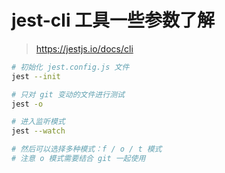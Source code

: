 

# jest-cli 工具一些参数了解

> https://jestjs.io/docs/cli

```bash
# 初始化 jest.config.js 文件
jest --init

# 只对 git 变动的文件进行测试
jest -o

# 进入监听模式
jest --watch

# 然后可以选择多种模式：f / o / t 模式
# 注意 o 模式需要结合 git 一起使用


```